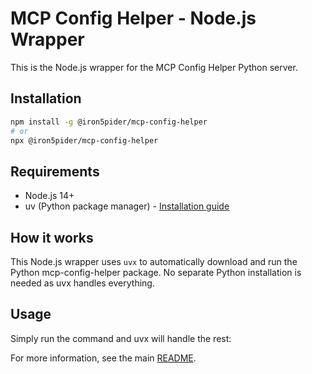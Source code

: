 # MCP Config Helper - Node.js Wrapper

This is the Node.js wrapper for the MCP Config Helper Python server.

## Installation

```bash
npm install -g @iron5pider/mcp-config-helper
# or
npx @iron5pider/mcp-config-helper
```

## Requirements

- Node.js 14+
- uv (Python package manager) - [Installation guide](https://docs.astral.sh/uv/)

## How it works

This Node.js wrapper uses `uvx` to automatically download and run the Python mcp-config-helper package. No separate Python installation is needed as uvx handles everything.

## Usage

Simply run the command and uvx will handle the rest:

For more information, see the main [README](https://github.com/Iron5pider/get-mcp-cli).